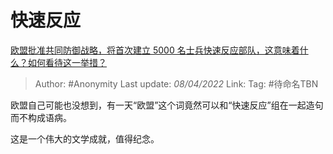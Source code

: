 # 快速反应
[欧盟批准共同防御战略，将首次建立 5000 名士兵快速反应部队，这意味着什么？如何看待这一举措？](https://www.zhihu.com/question/523656202/answer/2420209868)

> Author: #Anonymity
> Last update: *08/04/2022*
> Link:
> Tag: #待命名TBN

欧盟自己可能也没想到，有一天“欧盟”这个词竟然可以和“快速反应”组在一起造句而不构成语病。

这是一个伟大的文学成就，值得纪念。

